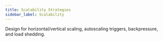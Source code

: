 ```yaml
---
title: Scalability Strategies
sidebar_label: Scalability
---
```


Design for horizontal/vertical scaling, autoscaling triggers, backpressure, and load shedding.
